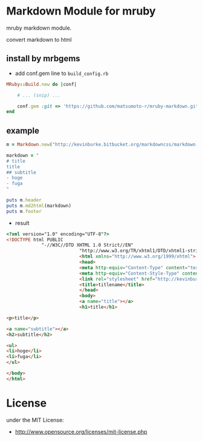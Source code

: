 # Markdown Module for mruby
mruby markdown module.

convert markdown to html

## install by mrbgems
 - add conf.gem line to `build_config.rb`
```ruby
MRuby::Build.new do |conf|

    # ... (snip) ...

    conf.gem :git => 'https://github.com/matsumoto-r/mruby-markdown.git'
end
```

## example

```ruby
m = Markdown.new("http://kevinburke.bitbucket.org/markdowncss/markdown.css", "titlename")

markdown = "
# title
title
## subtitle
- hoge
- fuga
"

puts m.header
puts m.md2html(markdown)
puts m.footer

```

 - result

 ```html
<?xml version="1.0" encoding="UTF-8"?>
<!DOCTYPE html PUBLIC
              "-//W3C//DTD XHTML 1.0 Strict//EN"
                            "http://www.w3.org/TR/xhtml1/DTD/xhtml1-strict.dtd">
                            <html xmlns="http://www.w3.org/1999/xhtml">
                            <head>
                            <meta http-equiv="Content-Type" content="text/html; charset=UTF-8" />
                            <meta http-equiv="Content-Style-Type" content="text/css" />
                            <link rel="stylesheet" href="http://kevinburke.bitbucket.org/markdowncss/markdown.css" type="text/css" />
                            <title>titlename</title>
                            </head>
                            <body>
                            <a name="title"></a>
                            <h1>title</h1>

<p>title</p>

<a name="subtitle"></a>
<h2>subtitle</h2>

<ul>
<li>hoge</li>
<li>fuga</li>
</ul>

</body>
</html>
 ```

# License
under the MIT License:

* http://www.opensource.org/licenses/mit-license.php



